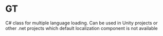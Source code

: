 # GT
C# class for multiple language loading. Can be used in Unity projects or other .net projects which default localization component is not available
